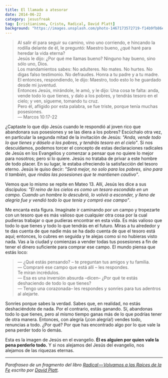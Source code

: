 ```yaml
---
title: El llamado a atesorar
date: 2014-06-22
category: jesusfreak
tag: [cristianismo, Cristo, Radical, David Platt]
background: "https://images.unsplash.com/photo-1467173572719-f14b9fb86e5f?ixlib=rb-0.3.5&ixid=eyJhcHBfaWQiOjEyMDd9&s=14fc993a6e26bbde4869a42f7969ba02&auto=format&fit=crop&w=2551&q=80"
---
```


> Al salir él para seguir su camino, vino uno corriendo, e hincando la rodilla delante de él, le preguntó: Maestro bueno, ¿qué haré para heredar la vida eterna?<br />
> Jesús le dijo: ¿Por qué me llamas bueno? Ninguno hay bueno, sino sólo uno, Dios.<br />
> Los mandamientos sabes: No adulteres. No mates. No hurtes. No digas falso testimonio. No defraudes. Honra a tu padre y a tu madre.<br />
> El entonces, respondiendo, le dijo: Maestro, todo esto lo he guardado desde mi juventud.<br />
> Entonces Jesús, mirándole, le amó, y le dijo: Una cosa te falta: anda, vende todo lo que tienes, y dalo a los pobres, y tendrás tesoro en el cielo; y ven, sígueme, tomando tu cruz.<br />
> Pero él, afligido por esta palabra, se fue triste, porque tenía muchas posesiones.<br />
> — Marcos 10:17-22

¿Captaste lo que dijo Jesús cuando le respondió al joven rico que abandonara sus posesiones y se las diera a los pobres? Escúchalo otra vez, en particular la segunda mitad de la invitación de Jesús: _"Anda, vende todo lo que tienes y dáselo a los pobres, y tendrás tesoro en el cielo"_. Si nos descuidamos, podemos torcer el concepto de estas declaraciones radicales de Jesús en los Evangelios y comenzar a pensar que no quiere lo mejor para nosotros; pero sí lo quiere. Jesús no trataba de privar a este hombre de todo placer. En su lugar, le estaba ofreciendo la satisfacción del tesoro eterno. Jesús le quiso decir: _"Será mejor, no solo para los pobres, sino para ti también, que rindas las posesiones que te mantienen cautivo"_.

Vemos que lo mismo se repite en Mateo 13. Allí, Jesús les dice a sus discípulos: _"El reino de los cielos es como un tesoro escondido en un campo. Cuando un hombre lo descubrió, lo volvió a esconder, y lleno de alegría fue y vendió todo lo que tenía y compró ese campo"_.

Me encanta esta figura. Imagínate ir caminando por un campo y tropezarte con un tesoro que es más valioso que cualquier otra cosa por la cual pudieras trabajar o que pudieras encontrar en esta vida. Es más valioso que todo lo que tienes y todo lo que tendrás en el futuro. Miras a tu alrededor y te das cuenta de que nadie más se ha dado cuenta de que el tesoro está aquí; entonces, lo cubres en seguida y te alejas como si no hubieras visto nada. Vas a la ciudad y comienzas a vender todas tus posesiones a fin de tener el dinero suficiente para comprar ese campo. El mundo piensa que estás loco:

> — ¿Qué estás pensando? – te preguntan tus amigos y tu familia.<br />
> — Compraré ese campo que está allí – les respondes.<br />
> Te miran incrédulos.<br />
> — Esa es una inversión absurda –dicen– ¿Por qué te estás deshaciendo de todo lo que tienes?<br />
> — Tengo una corazonada– les respondes y sonríes para tus adentros al alejarte.<br />

Sonríes porque sabes la verdad. Sabes que, en realidad, no estás deshaciéndote de nada. Por el contrario, estás ganando. Sí, abandonas todo lo que tienes, pero al mismo tiempo ganas más de lo que podrías tener de otra manera. Entonces, con alegría (¡con alegría!) vendes todo, renuncias a todo. ¿Por qué? Por que has encontrado algo por lo que vale la pena perder todo lo demás.

Esta es la imagen de Jesús en el evangelio. **Él es alguien por quien vale la pena perderlo todo.** Y si nos alejamos del Jesús del evangelio, nos alejamos de las riquezas eternas.

---

_Parafraseo de un fragmento del libro_ [_Radical — Volvamos a las Raíces de la Fe_](http://www.radical.net/store/list/?cat=9&item=95 "Radical Book") _escrito por_ [_David Platt_](https://twitter.com/plattdavid "David Platt Twitter")_._

